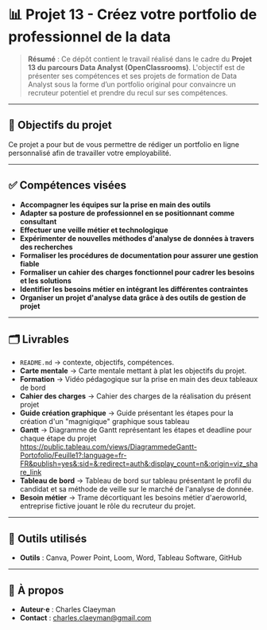 # 📊 Projet 13 - Créez votre portfolio de professionnel de la data

> **Résumé** : Ce dépôt contient le travail réalisé dans le cadre du **Projet 13 du parcours Data Analyst (OpenClassrooms)**.
L'objectif est de présenter ses compétences et ses projets de formation de Data Analyst sous la forme d’un portfolio original pour convaincre un recruteur potentiel et prendre du recul sur ses compétences. 

---

## 🎯 Objectifs du projet
Ce projet a pour but de vous permettre de rédiger un portfolio en ligne personnalisé afin de travailler votre employabilité. 

---

## ✅ Compétences visées
- **Accompagner les équipes sur la prise en main des outils**
- **Adapter sa posture de professionnel en se positionnant comme consultant**
- **Effectuer une veille métier et technologique**
- **Expérimenter de nouvelles méthodes d'analyse de données à travers des recherches**
- **Formaliser les procédures de documentation pour assurer une gestion fiable**
- **Formaliser un cahier des charges fonctionnel pour cadrer les besoins et les solutions**
- **Identifier les besoins métier en intégrant les différentes contraintes**
- **Organiser un projet d'analyse data grâce à des outils de gestion de projet**
---

## 🗂️ Livrables
- `README.md` → contexte, objectifs, compétences.  
- **Carte mentale** → Carte mentale mettant à plat les objectifs du projet. 
- **Formation** → Vidéo pédagogique sur la prise en main des deux tableaux de bord
- **Cahier des charges** → Cahier des charges de la réalisation du présent projet
- **Guide création graphique** → Guide présentant les étapes pour la création d'un "magnigique" graphique sous tableau
- **Gantt** → Diagramme de Gantt représentant les étapes et deadline pour chaque étape du projet
    https://public.tableau.com/views/DiagrammedeGantt-Portofolio/Feuille1?:language=fr-FR&publish=yes&:sid=&:redirect=auth&:display_count=n&:origin=viz_share_link
- **Tableau de bord** → Tableau de bord sur tableau présentant le profil du candidat et sa méthode de veille sur le marché de l'analyse de donnée.
- **Besoin métier** → Trame décortiquant les besoins métier d'aeroworld, entreprise fictive jouant le rôle du recruteur du projet.

---

## 🧰 Outils utilisés
- **Outils** : Canva, Power Point, Loom, Word, Tableau Software, GitHub
---

## 👤 À propos
- **Auteur·e** : Charles Claeyman
- **Contact** : charles.claeyman@gmail.com
